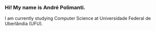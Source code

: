 ### Hi! My name is André Polimanti.

I am currently studying Computer Science at Universidade Federal de Uberlândia (UFU).


